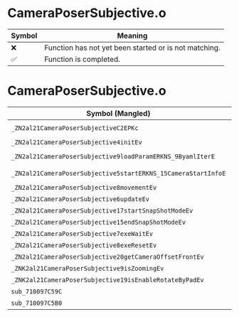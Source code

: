 # CameraPoserSubjective.o
| Symbol | Meaning 
| ------------- | ------------- 
| :x: | Function has not yet been started or is not matching. 
| :white_check_mark: | Function is completed. 


# CameraPoserSubjective.o
| Symbol (Mangled) | Symbol (Demangled) | Decompiled? |
| ------------- |  ------------- | ------------- |
| `_ZN2al21CameraPoserSubjectiveC2EPKc` | `al::CameraPoserSubjective::CameraPoserSubjective(char const*)` | :x: |
| `_ZN2al21CameraPoserSubjective4initEv` | `al::CameraPoserSubjective::init(void)` | :x: |
| `_ZN2al21CameraPoserSubjective9loadParamERKNS_9ByamlIterE` | `al::CameraPoserSubjective::loadParam(al::ByamlIter const&)` | :x: |
| `_ZN2al21CameraPoserSubjective5startERKNS_15CameraStartInfoE` | `al::CameraPoserSubjective::start(al::CameraStartInfo const&)` | :x: |
| `_ZN2al21CameraPoserSubjective8movementEv` | `al::CameraPoserSubjective::movement(void)` | :x: |
| `_ZN2al21CameraPoserSubjective6updateEv` | `al::CameraPoserSubjective::update(void)` | :x: |
| `_ZN2al21CameraPoserSubjective17startSnapShotModeEv` | `al::CameraPoserSubjective::startSnapShotMode(void)` | :x: |
| `_ZN2al21CameraPoserSubjective15endSnapShotModeEv` | `al::CameraPoserSubjective::endSnapShotMode(void)` | :x: |
| `_ZN2al21CameraPoserSubjective7exeWaitEv` | `al::CameraPoserSubjective::exeWait(void)` | :x: |
| `_ZN2al21CameraPoserSubjective8exeResetEv` | `al::CameraPoserSubjective::exeReset(void)` | :x: |
| `_ZN2al21CameraPoserSubjective20getCameraOffsetFrontEv` | `al::CameraPoserSubjective::getCameraOffsetFront(void)` | :x: |
| `_ZNK2al21CameraPoserSubjective9isZoomingEv` | `al::CameraPoserSubjective::isZooming(void)const` | :x: |
| `_ZNK2al21CameraPoserSubjective19isEnableRotateByPadEv` | `al::CameraPoserSubjective::isEnableRotateByPad(void)const` | :x: |
| `sub_710097C59C` | `` | :x: |
| `sub_710097C5B0` | `` | :x: |

